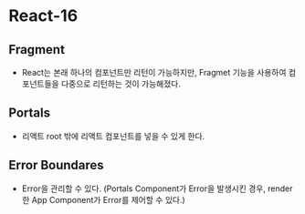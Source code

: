 # React-16

## Fragment

- React는 본래 하나의 컴포넌트만 리턴이 가능하지만, Fragmet 기능을 사용하여 컴포넌트들을 다중으로 리턴하는 것이 가능해졌다.

## Portals

- 리액트 root 밖에 리액트 컴포넌트를 넣을 수 있게 한다.

## Error Boundares

- Error을 관리할 수 있다. (Portals Component가 Error을 발생시킨 경우, render한 App Component가 Error를 제어할 수 있다.)
